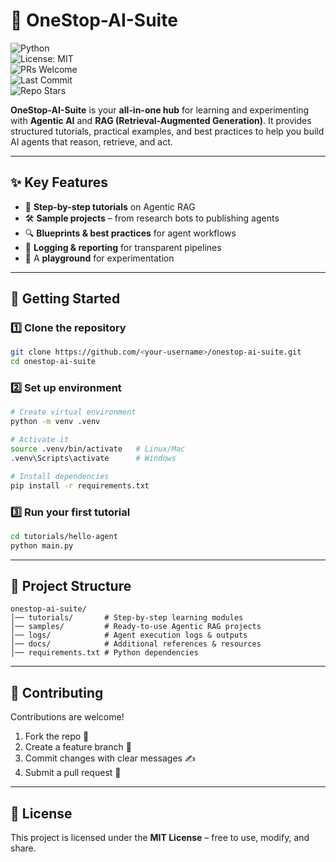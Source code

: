 # 🧠 OneStop-AI-Suite  

![Python](https://img.shields.io/badge/python-3.9%2B-blue.svg)  
![License: MIT](https://img.shields.io/badge/License-MIT-green.svg)  
![PRs Welcome](https://img.shields.io/badge/PRs-welcome-brightgreen.svg)  
![Last Commit](https://img.shields.io/github/last-commit/theunrealfusion/onestop-ai-suite)  
![Repo Stars](https://img.shields.io/github/stars/theunrealfusion/onestop-ai-suite?style=social)  

**OneStop-AI-Suite** is your **all-in-one hub** for learning and experimenting with **Agentic AI** and **RAG (Retrieval-Augmented Generation)**.
It provides structured tutorials, practical examples, and best practices to help you build AI agents that reason, retrieve, and act.

---

## ✨ Key Features

* 📘 **Step-by-step tutorials** on Agentic RAG
* 🛠️ **Sample projects** – from research bots to publishing agents
* 🔍 **Blueprints & best practices** for agent workflows
* 📝 **Logging & reporting** for transparent pipelines
* 🧪 A **playground** for experimentation

---

## 🚀 Getting Started

### 1️⃣ Clone the repository

```bash
git clone https://github.com/<your-username>/onestop-ai-suite.git
cd onestop-ai-suite
```

### 2️⃣ Set up environment

```bash
# Create virtual environment
python -m venv .venv

# Activate it
source .venv/bin/activate   # Linux/Mac
.venv\Scripts\activate      # Windows

# Install dependencies
pip install -r requirements.txt
```

### 3️⃣ Run your first tutorial

```bash
cd tutorials/hello-agent
python main.py
```

---

## 📂 Project Structure

```
onestop-ai-suite/
│── tutorials/       # Step-by-step learning modules  
│── samples/         # Ready-to-use Agentic RAG projects  
│── logs/            # Agent execution logs & outputs  
│── docs/            # Additional references & resources  
│── requirements.txt # Python dependencies  
```

---

## 🤝 Contributing

Contributions are welcome!

1. Fork the repo 🍴
2. Create a feature branch 🌱
3. Commit changes with clear messages ✍️
4. Submit a pull request 🔄

---

## 📜 License

This project is licensed under the **MIT License** – free to use, modify, and share.
